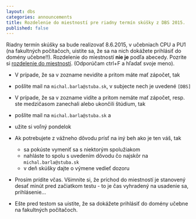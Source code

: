 ```yaml
---
layout: dbs
categories: announcements
title: Rozdelenie do miestností pre riadny termín skúšky z DBS 2015.
published: false
---
```

Riadny termín skúšky sa bude realizovať 8.6.2015, v učebniach CPU a PU1 (na fakultných počítačoch, uistite sa, že sa na nich dokážete prihlásiť do domény učebne!!). Rozdelenie do miestností <b>nie je</b> podľa abecedy. Pozrite si [rozdelenie do miestností](/DBS2015_RT.pdf). (Odporúčam ctrl+F a hľadať svoje meno).

* V prípade, že sa v zozname nevidíte a pritom máte mať zápočet, tak
 * pošlite mail na `michal.barla@stuba.sk`, v subjecte nech je uvedené `[DBS]`

* V prípade, že sa v zozname vidíte a pritom nemáte mať zápočet, resp. ste medzičasom zanechali alebo ukončili štúdium, tak
 * pošlite mail na `michal.barla@stuba.sk` a
 * užite si voľný pondelok

* Ak potrebujete z vážneho dôvodu prísť na iný beh ako je ten váš, tak
  * sa pokúste vymeniť sa s niektorým spolužiakom
  * nahláste to spolu s uvedením dôvodu čo najskôr na `michal.barla@stuba.sk`
  * v deň skúšky dajte o výmene vedieť dozoru

* Prosím prídite včas. Všimnite si, že príchod do miestností je stanovený desať minút pred začiatkom testu - to je čas vyhradený na usadenie sa, prihlásenie...

* Ešte pred testom sa uistite, že sa dokážete prihlásiť do domény učebne na fakultných počítačoch.


